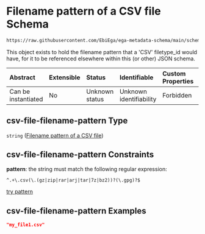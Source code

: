 # Filename pattern of a CSV file Schema

```txt
https://raw.githubusercontent.com/EbiEga/ega-metadata-schema/main/schemas/EGA.common-definitions.json#/definitions/csv-file-filename-pattern
```

This object exists to hold the filename pattern that a 'CSV' filetype\_id would have, for it to be referenced elsewhere within this (or other) JSON schema.

| Abstract            | Extensible | Status         | Identifiable            | Custom Properties | Additional Properties | Access Restrictions | Defined In                                                                                           |
| :------------------ | :--------- | :------------- | :---------------------- | :---------------- | :-------------------- | :------------------ | :--------------------------------------------------------------------------------------------------- |
| Can be instantiated | No         | Unknown status | Unknown identifiability | Forbidden         | Allowed               | none                | [EGA.common-definitions.json\*](../../../schemas/EGA.common-definitions.json "open original schema") |

## csv-file-filename-pattern Type

`string` ([Filename pattern of a CSV file](ega-12-definitions-filename-pattern-of-a-csv-file.md))

## csv-file-filename-pattern Constraints

**pattern**: the string must match the following regular expression:&#x20;

```regexp
^.+\.csv(\.(gz|zip|rar|arj|tar|7z|bz2))?(\.gpg)?$
```

[try pattern](https://regexr.com/?expression=%5E.%2B%5C.csv\(%5C.\(gz%7Czip%7Crar%7Carj%7Ctar%7C7z%7Cbz2\)\)%3F\(%5C.gpg\)%3F%24 "try regular expression with regexr.com")

## csv-file-filename-pattern Examples

```json
"my_file1.csv"
```
